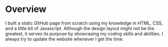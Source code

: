 # Overview
I built a static GitHub page from scratch using my knowledge in HTML, CSS, and a little bit of Javascript. Although the design layout might not be the greatest, it serves its purpose by showcasing my coding skills and abilities. I always try to update the website whenever I get the time.

